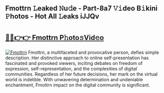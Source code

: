 ## Fmottrn 𝙻eaked 𝙽u𝚍e - Part-8a7 𝚅𝚒deo B𝚒kini 𝙿hotos - Hot All 𝙻eaks iJJQv

# <h2><a href="http://ld05q0.urlbe.top/?page=Fmottrn">🔗🔗👉👉 Fmottrn P𝚑oto𝚜Vid𝚎o</a></h2>

[![Fmottrn](https://i.imgur.com/eBuTRDB.gif)](http://ld05q0.urlbe.top/?page=Fmottrn)
Fmottrn, a multifaceted and provocative person, defies simple description. Her distinctive approach to online self-presentation has fascinated and provoked viewers, inciting debates on freedom of expression, self-representation, and the complexities of digital communities. Regardless of her future decisions, her mark on the virtual world is indelible. With unwavering determination and undeniable enchantment, Fmottrn impact on the digital community is significant.

